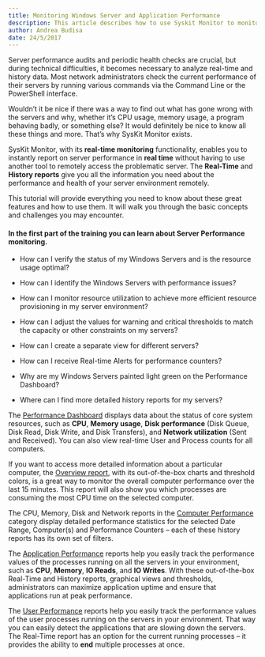 ```yaml
---
title: Monitoring Windows Server and Application Performance
description: This article describes how to use Syskit Monitor to monitor the performance of your server in real time.
author: Andrea Budisa
date: 24/5/2017
---
```

Server performance audits and periodic health checks are crucial, but during technical difficulties, it becomes necessary to analyze real-time and history data. Most network administrators check the current performance of their servers by running various commands via the Command Line or the PowerShell interface.

Wouldn’t it be nice if there was a way to find out what has gone wrong with the servers and why, whether it’s CPU usage, memory usage, a program behaving badly, or something else? It would definitely be nice to know all these things and more. That’s why SysKit Monitor exists.

SysKit Monitor, with its **real-time monitoring** functionality, enables you to instantly report on server performance in **real time** without having to use another tool to remotely access the problematic server. The **Real-Time** and **History reports** give you all the information you need about the performance and health of your server environment remotely.

This tutorial will provide everything you need to know about these great features and how to use them. It will walk you through the basic concepts and challenges you may encounter.

#### In the first part of the training you can learn about Server Performance monitoring.
* How can I verify the status of my Windows Servers and is the resource usage optimal?

* How can I identify the Windows Servers with performance issues?

* How can I monitor resource utilization to achieve more efficient resource provisioning in my server environment?

* How can I adjust the values for warning and critical thresholds to match the capacity or other constraints on my servers?

* How can I create a separate view for different servers?

* How can I receive Real-time Alerts for performance counters?

* Why are my Windows Servers painted light green on the Performance Dashboard?

* Where can I find more detailed history reports for my servers?

The [Performance Dashboard](#internal/get-to-know-syskit-monitor/dashboards/performance-dashboard) displays data about the status of core system resources, such as **CPU**, **Memory usage**, **Disk performance** (Disk Queue, Disk Read, Disk Write, and Disk Transfers), and **Network utilization** (Sent and Received). You can also view real-time User and Process counts for all computers.

If you want to access more detailed information about a particular computer, the [Overview report](#internal/get-to-know-syskit-monitor/reports/performance-reports/computer-performance), with its out-of-the-box charts and threshold colors, is a great way to monitor the overall computer performance over the last 15 minutes. This report will also show you which processes are consuming the most CPU time on the selected computer.

The CPU, Memory, Disk and Network reports in the [Computer Performance](#internal/get-to-know-syskit-monitor/reports/performance-reports/computer-performance) category display detailed performance statistics for the selected Date Range, Computer(s) and Performance Counters – each of these history reports has its own set of filters.

The [Application Performance](#internal/get-to-know-syskit-monitor/reports/performance-reports/application-performance) reports help you easily track the performance values of the processes running on all the servers in your environment, such as **CPU**, **Memory**, **IO Reads**, and **IO Writes**. With these out-of-the-box Real-Time and History reports, graphical views and thresholds, administrators can maximize application uptime and ensure that applications run at peak performance.

The [User Performance](#internal/get-to-know-syskit-monitor/reports/performance-reports/user-performance) reports help you easily track the performance values of the user processes running on the servers in your environment. That way you can easily detect the applications that are slowing down the servers. The Real-Time report has an option for the current running processes – it provides the ability to **end** multiple processes at once.